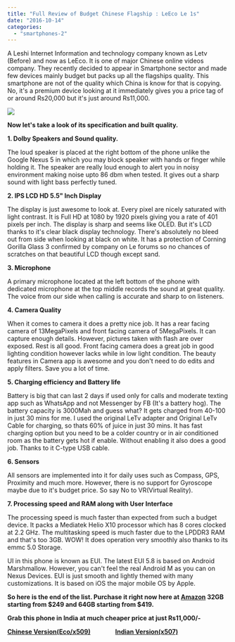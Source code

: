 ```yaml
---
title: "Full Review of Budget Chinese Flagship : LeEco Le 1s"
date: "2016-10-14"
categories: 
  - "smartphones-2"
---
```


  

A Leshi Internet Information and technology company known as Letv (Before) and now as LeEco. It is one of major Chinese online videos company. They recently decided to appear in Smartphone sector and made few devices mainly budget but packs up all the flagships quality. This smartphone are not of the quality which China is know for that is copying. No, it's a premium device looking at it immediately gives you a price tag of or around Rs20,000 but it's just around Rs11,000. 
  
  

[![](posts/2016/10/images/gsmarena_002.jpg)](http://cdn.gsmarena.com/imgroot/reviews/16/letv-le-1s/preview//lifestyle/-728w2/gsmarena_002.jpg)

  

  

**Now let's take a look of its specification and built quality.**

**1\. Dolby Speakers and Sound quality.**

The loud speaker is placed at the right bottom of the phone unlike the Google Nexus 5 in which you may block speaker with hands or finger while holding it. The speaker are really loud enough to alert you in noisy environment making noise upto 86 dbm when tested. It gives out a sharp sound with light bass perfectly tuned. 

  

**2\. IPS LCD HD 5.5" Inch Display**

The display is just awesome to look at. Every pixel are nicely saturated with light contrast. It is Full HD at 1080 by 1920 pixels giving you a rate of 401 pixels per inch. The display is sharp and seems like OLED. But it's LCD thanks to it's clear black display technology. There's absolutely no bleed out from side when looking at black on white. It has a protection of Corning Gorilla Glass 3 confirmed by company on Le forums so no chances of scratches on that beautiful LCD though except sand.

  

**3\. Microphone**

A primary microphone located at the left bottom of the phone with dedicated microphone at the top middle records the sound at great quality. The voice from our side when calling is accurate and sharp to on listeners. 

  

**4\. Camera Quality** 

When it comes to camera it does a pretty nice job. It has a rear facing camera of 13MegaPixels and front facing camera of 5MegaPixels. It can capture enough details. However, pictures taken with flash are over exposed. Rest is all good. Front facing camera does a great job in good lighting condition however lacks while in low light condition. The beauty features in Camera app is awesome and you don't need to do edits and apply filters. Save you a lot of time.

  

**5\. Charging efficiency and Battery life**

Battery is big that can last 2 days if used only for calls and moderate texting app such as WhatsApp and not Messenger by FB (It's a battery hog). The battery capacity is 3000Mah and guess what? It gets charged from 40-100 in just 30 mins for me. I used the original LeTv adapter and Original LeTv Cable for charging, so thats 60% of juice in just 30 mins. It has fast charging option but you need to be a colder country or in air conditioned room as the battery gets hot if enable. Without enabling it also does a good job. Thanks to it C-type USB cable.

  

**6\. Sensors**

All sensors are implemented into it for daily uses such as Compass, GPS, Proximity and much more. However, there is no support for Gyroscope maybe due to it's budget price. So say No to VR(Virtual Reality).

  

**7\. Processing speed and RAM along with User Interface**

The processing speed is much faster than expected from such a budget device. It packs a Mediatek Helio X10 processor which has 8 cores clocked at 2.2 GHz. The multitasking speed is much faster due to the LPDDR3 RAM and that's too 3GB. WOW! It does operation very smoothly also thanks to its emmc 5.0 Storage. 

  

UI in this phone is known as EUI. The latest EUI 5.8 is based on Android Marshmallow. However, you can't feel the real Android M as you can on Nexus Devices. EUI is just smooth and lightly themed with many customizations. It is based on iOS the major mobile OS by Apple. 

  

**So here is the end of the list. Purchase it right now here at [Amazon](https://www.amazon.com/Letv-Unlocked-Android-Smartphone-MediaTek/dp/B00WQYF2H4) 32GB starting from $249 and 64GB starting from $419.**

**Grab this phone in India at much cheaper price at just Rs11,000/-**

**[Chinese Version(Eco/x509)](http://www.amazon.in/LeEco-1s-Eco-Gold-X509/dp/B01IKA0PXI/ref=sr_1_3?ie=UTF8&qid=1476424641&sr=8-3&keywords=letv+le+1s)                 [Indian Version(x507)](http://www.amazon.in/LETV-1S-X507-Gold-32/dp/B01FOLB8RS/ref=sr_1_4?ie=UTF8&qid=1476424641&sr=8-4&keywords=letv+le+1s)**
